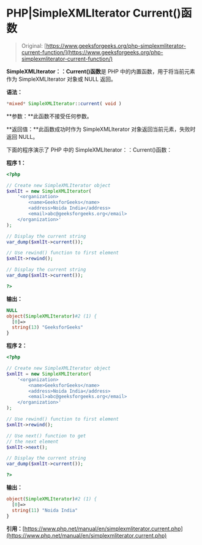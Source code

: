 # PHP|SimpleXMLIterator Current()函数

> Original: [https://www.geeksforgeeks.org/php-simplexmliterator-current-function/](https://www.geeksforgeeks.org/php-simplexmliterator-current-function/)

**SimpleXMLIterator：：Current()函数**是 PHP 中的内置函数，用于将当前元素作为 SimpleXMLIterator 对象或 NULL 返回。

**语法：**

```php
*mixed* SimpleXMLIterator::current( void )
```

**参数：**此函数不接受任何参数。

**返回值：**此函数成功时作为 SimpleXMLIterator 对象返回当前元素，失败时返回 NULL。

下面的程序演示了 PHP 中的 SimpleXMLIterator：：Current()函数：

**程序 1：**

```php
<?php

// Create new SimpleXMLIterator object
$xmlIt = new SimpleXMLIterator(
    '<organization>
        <name>GeeksforGeeks</name>
        <address>Noida India</address>
        <email>abc@geeksforgeeks.org</email>
    </organization>'
);

// Display the current string
var_dump($xmlIt->current());

// Use rewind() function to first element
$xmlIt->rewind();

// Display the current string
var_dump($xmlIt->current());

?>
```

**输出：**

```php
NULL
object(SimpleXMLIterator)#2 (1) {
  [0]=>
  string(13) "GeeksforGeeks"
}

```

**程序 2：**

```php
<?php

// Create new SimpleXMLIterator object
$xmlIt = new SimpleXMLIterator(
    '<organization>
        <name>GeeksforGeeks</name>
        <address>Noida India</address>
        <email>abc@geeksforgeeks.org</email>
    </organization>'
);

// Use rewind() function to first element
$xmlIt->rewind();

// Use next() function to get
// the next element
$xmlIt->next();

// Display the current string
var_dump($xmlIt->current());

?>
```

**输出：**

```php
object(SimpleXMLIterator)#2 (1) {
  [0]=>
  string(11) "Noida India"
}

```

**引用：**[https://www.php.net/manual/en/simplexmliterator.current.php](https://www.php.net/manual/en/simplexmliterator.current.php)